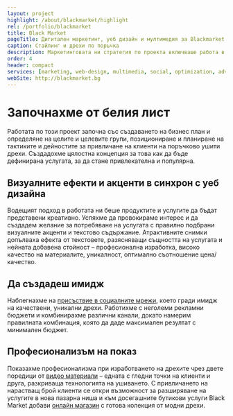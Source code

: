 ```yaml
---
layout: project
highlight: /about/blackmarket/highlight
rel: /portfolio/blackmarket
title: Black Market
pageTitle: Дигитален маркетинг, уеб дизайн и мултимедия за Blackmarket
caption: Стайлинг и дрехи по поръчка
description: Маркетинговата ни стратегия по проекта включваше работа в социалните мрежи, таргетирана онлайн реклама и SEO оптимизация. Заснехме и поредицата от видео материали представящи Blackmarket по най-добрия начин.
order: 4
header: compact
services: [marketing, web-design, multimedia, social, optimization, advertising, analysis]
webSite: http://blackmarket.bg
---
```

# Започнахме от белия лист
Работата по този проект започна със създаването на бизнес план и определяне на целите и целевите групи, позициониране и планиране на тактиките и дейностите за привличане на клиенти на поръчково ушити дрехи. Създадохме цялостна концепция за това как да бъде дефинирана услугата, за да стане привлекателна и популярна.

## Визуалните ефекти и акценти в синхрон с уеб дизайна
Водещият подход в работата ни беше продуктите и услугите да бъдат представени креативно. Успяхме да провокираме интерес и да създадем желание за потребяване на услугата с правилно подбрани визуалните акценти и текстово съдържание. Атрактивните снимки допълваха ефекта от текстовете, разясняващи същността на услугата и нейната добавена стойност – професионална изработка, високо качество на материалите, уникалност, оптимално съотношение цена/качество.

## Да създадеш имидж
Наблегнахме на [присъствие в социалните мрежи](./../бизнес-развитие/blackmarket/социални-мрежи.html), което гради имидж на качествени, уникални дрехи. Работихме с неголеми рекламни бюджети и комбинирахме различни канали, докато намерим правилната комбинация, която да даде максимален резултат с минимален бюджет.

## Професионализъм на показ
Показахме професионализма при изработването на дрехите чрез двете поредици от [видео материали](./../бизнес-развитие/blackmarket/видео-маркетинг.html) – едната с гледни точки на клиенти и друга, разкриваща технологията на ушиването. С привличането на нарастващ брой клиенти се откри възможност за разширяване на услугите в нова пазарна ниша и към досегашните бутикови услуги Black Market добави [онлайн магазин](./../бизнес-развитие/blackmarket/уеб-дизайн.html) с готова колекция от модни дрехи.
